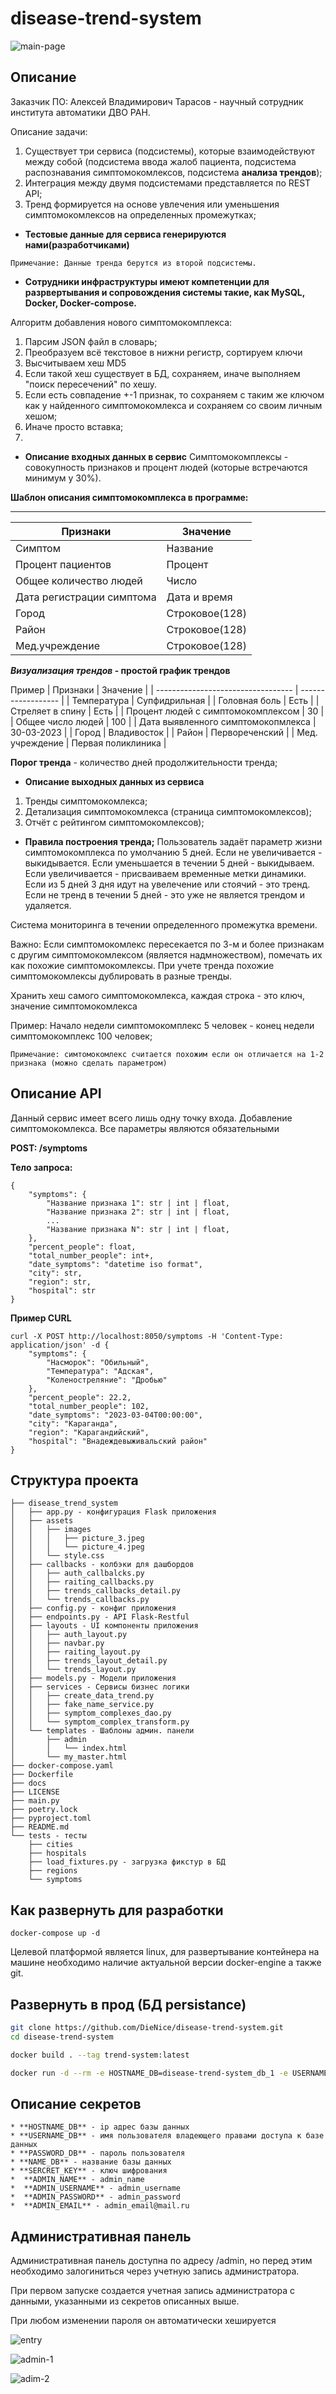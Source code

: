 # disease-trend-system

![main-page](docs/main_page.jpg)

## Описание

Заказчик ПО: Алексей Владимирович Тарасов - научный сотрудник института автоматики ДВО РАН.

Описание задачи:
1. Существует три сервиса (подсистемы), которые взаимодействуют между собой (подсистема ввода жалоб пациента, подсистема распознавания симптомокомлексов, подсистема **анализа трендов**);
2. Интеграция между двумя подсистемами представляется по REST API;
3. Тренд формируется на основе увлечения или уменьшения симптомокомлексов на определенных промежутках;

* **Тестовые данные для сервиса генерируются нами(разработчиками)**

```
Примечание: Данные тренда берутся из второй подсистемы. 

```

* **Сотрудники инфраструктуры имеют компетенции для разрвертывания и сопровождения системы такие, как MySQL, Docker, Docker-compose.** 

Алгоритм добавления нового симптомокомплекса:
1. Парсим JSON файл в словарь;
2. Преобразуем всё текстовое в нижни регистр, сортируем ключи
3. Высчитываем хеш MD5
4. Если такой хеш существует в БД, сохраняем, иначе выполняем "поиск пересечений" по хешу.
5. Если есть совпадение +-1 признак, то сохраняем с таким же ключом как у найденного симптомокомлекса и сохраняем со своим личным хешом;
6. Иначе просто вставка;
7. 

* **Описание входных данных в сервис**
Симптомокомплексы - совокупность признаков и процент людей (которые встречаются минимум у 30%).

**Шаблон описания симптомокомплекса в программе:**
***
| Признаки                  | Значение       |
| ------------------------- | -------------- |
| Симптом                   | Название       |
| Процент пациентов         | Процент        |
| Общее количество людей    | Число          |
| Дата регистрации симптома | Дата и время   |
| Город                     | Строковое(128) |
| Район                     | Строковое(128) |
| Мед.учреждение            | Строковое(128) |

***Визуализация трендов* - простой график трендов**

Пример
| Признаки                           | Значение           |
| ---------------------------------- | ------------------ |
| Температура                        | Супфидрильная      |
| Головная боль                      | Есть               |
| Стреляет в спину                   | Есть               |
| Процент людей c симптомокомплексом | 30                 |
| Общее число людей                  | 100                |
| Дата выявленного симптомокопмлекса | 30-03-2023         |
| Город                              | Владивосток        |
| Район                              | Первореченский     |
| Мед. учреждение                    | Первая поликлиника |


**Порог тренда** - количество дней продолжительности тренда;


* **Описание выходных данных из сервиса**
1. Тренды симптомокомлекса;
2. Детализация симптомокомлекса (страница симптомокомлексов);
3. Отчёт с рейтингом симптомокомлексов);

* **Правила построения тренда;**
Пользователь задаёт параметр жизни симптомокомплекса по умолчанию 5 дней.
Если не увеличивается - выкидывается.
Если уменьшается в течении 5 дней - выкидываем.
Если увеличивается - присваиваем временные метки динамики.
Если из 5 дней 3 дня идут на увелечение или стоячий - это тренд.
Если не тренд в течении 5 дней - это уже не является трендом и удаляется.

Система мониторинга в течении определенного промежутка времени.

Важно:
Если симптомокомлекс пересекается по 3-м и более признакам с другим симптомокомлексом (является надмножеством), помечать их как похожие симптомокомлексы. При учете тренда похожие симптомокомлексы дублировать в разные тренды.

Хранить хеш самого симптомокомлекса, каждая строка - это ключ, значение симптомокомлекса

Пример:
Начало недели симптомокомплекс 5 человек  - конец недели симптомокомплекс 100 человек;

```
Примечание: симтомокомлекс считается похожим если он отличается на 1-2 признака (можно сделать параметром)
```

## Описание API

Данный сервис имеет всего лишь одну точку входа. Добавление симптомокомлекса.
Все параметры являются обязательными

**POST: /symptoms**

**Тело запроса:**
```
{
    "symptoms": {
        "Название признака 1": str | int | float,
        "Название признака 2": str | int | float,
        ...
        "Название признака N": str | int | float,
    },
    "percent_people": float,
    "total_number_people": int+,
    "date_symptoms": "datetime iso format",
    "city": str,
    "region": str,
    "hospital": str
}
```
**Пример CURL**
```
curl -X POST http://localhost:8050/symptoms -H 'Content-Type: application/json' -d {
    "symptoms": {
        "Насморок": "Обильный",
        "Температура": "Адская",
        "Коленостреляние": "Дробью"
    },
    "percent_people": 22.2,
    "total_number_people": 102,
    "date_symptoms": "2023-03-04T00:00:00",
    "city": "Караганда",
    "region": "Карагандийский",
    "hospital": "Внадеждевыживальский район"
}
```

## Структура проекта
```
├── disease_trend_system
│   ├── app.py - конфигурация Flask приложения
│   ├── assets
│   │   ├── images
│   │   │   ├── picture_3.jpeg
│   │   │   └── picture_4.jpeg
│   │   └── style.css
│   ├── callbacks - колбэки для дашбордов
│   │   ├── auth_callbalcks.py
│   │   ├── raiting_callbacks.py
│   │   ├── trends_callbacks_detail.py
│   │   └── trends_callbacks.py
│   ├── config.py - конфиг приложения
│   ├── endpoints.py - API Flask-Restful
│   ├── layouts - UI компоненты приложения
│   │   ├── auth_layout.py
│   │   ├── navbar.py
│   │   ├── raiting_layout.py
│   │   ├── trends_layout_detail.py
│   │   └── trends_layout.py
│   ├── models.py - Модели приложения
│   ├── services - Сервисы бизнес логики
│   │   ├── create_data_trend.py
│   │   ├── fake_name_service.py
│   │   ├── symptom_complexes_dao.py
│   │   └── symptom_complex_transform.py
│   └── templates - Шаблоны админ. панели
│       ├── admin
│       │   └── index.html
│       └── my_master.html
├── docker-compose.yaml
├── Dockerfile
├── docs
├── LICENSE
├── main.py
├── poetry.lock
├── pyproject.toml
├── README.md
└── tests - тесты
    ├── cities
    ├── hospitals
    ├── load_fixtures.py - загрузка фикстур в БД
    ├── regions
    └── symptoms
```

## Как развернуть для разработки

```ssh
docker-compose up -d
```

Целевой платформой является linux, для развертывание контейнера на машине необходимо наличие актуальной версии docker-engine а также git.

##  Развернуть в прод (БД persistance)

```bash
git clone https://github.com/DieNice/disease-trend-system.git
cd disease-trend-system
```

```bash
docker build . --tag trend-system:latest
```
```bash
docker run -d --rm -e HOSTNAME_DB=disease-trend-system_db_1 -e USERNAME_DB=developer -e PASSWORD_DB=dev_password -e NAME_DB=disease-trend -e SERCRET_KEY=super_secret_key -p 8050:8050 --name trend-system-container trend-system:latest
```

## Описание секретов
    * **HOSTNAME_DB** - ip адрес базы данных
    * **USERNAME_DB** - имя пользователя владеющего правами доступа к базе данных
    * **PASSWORD_DB** - пароль пользователя
    * **NAME_DB** - название базы данных
    * **SERCRET_KEY** - ключ шифрования
    *  **ADMIN_NAME** - admin_name
    *  **ADMIN_USERNAME** - admin_username
    *  **ADMIN_PASSWORD** - admin_password
    *  **ADMIN_EMAIL** - admin_email@mail.ru

## Административная панель

Административная панель доступна по адресу /admin, но перед этим необходимо залогиниться через учетную запись администратора.

При первом запуске создается учетная запись администратора с данными, указанными из секретов описанных выше.

При любом изменении пароля он автоматически хешируется 

![entry](docs/entry.jpg)


![admin-1](docs/admin_1.jpg)


![adim-2](docs/admin_2.jpg)
